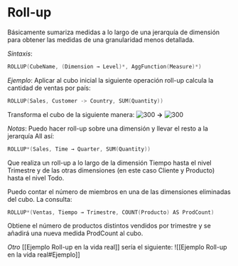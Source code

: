 # Roll-up
Básicamente sumariza medidas a lo largo de una jerarquía de dimensión para obtener las medidas de una granularidad menos detallada.

_Sintaxis_:
``` c
ROLLUP(CubeName, (Dimension → Level)*, AggFunction(Measure)*)
```

_Ejemplo_: Aplicar al cubo inicial la siguiente operación roll-up calcula la cantidad de ventas por país:
``` c
ROLLUP(Sales, Customer -> Country, SUM(Quantity))
```
Transforma el cubo de la siguiente manera:
![300](https://i.imgur.com/OUZSEUA.png) **->** ![300](https://i.imgur.com/BPtwTWE.png)

_Notas_: 
Puedo hacer roll-up sobre una dimensión y llevar el resto a la jerarquía All así:
```c
ROLLUP*(Sales, Time → Quarter, SUM(Quantity))
```
Que realiza un roll-up a lo largo de la dimensión Tiempo hasta el nivel Trimestre y de las otras dimensiones (en este caso Cliente y Producto) hasta el nivel Todo.

Puedo contar el número de miembros en una de las dimensiones eliminadas del cubo. La consulta:
```c
ROLLUP*(Ventas, Tiempo → Trimestre, COUNT(Producto) AS ProdCount)
```
Obtiene el número de productos distintos vendidos por trimestre y se añadirá una nueva medida ProdCount al cubo.

_Otro_ [[Ejemplo Roll-up en la vida real]] sería el siguiente:
![[Ejemplo Roll-up en la vida real#Ejemplo]]

